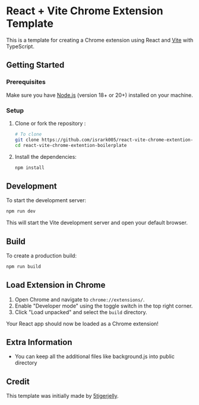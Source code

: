 # React + Vite Chrome Extension Template

This is a template for creating a Chrome extension using React and [Vite](https://vitejs.dev/) with TypeScript.


## Getting Started

### Prerequisites

Make sure you have [Node.js](https://nodejs.org/) (version 18+ or 20+) installed on your machine.

### Setup

1. Clone or fork the repository :

    ```sh
    # To clone
    git clone https://github.com/isrark005/react-vite-chrome-extention-boilerplate.git
    cd react-vite-chrome-extention-boilerplate
    ```

2. Install the dependencies:

    ```sh
    npm install
    ```

## Development

To start the development server:

```sh
npm run dev
```

This will start the Vite development server and open your default browser.

## Build 

To create a production build:

```sh
npm run build
```

## Load Extension in Chrome

1. Open Chrome and navigate to `chrome://extensions/`.
2. Enable "Developer mode" using the toggle switch in the top right corner.
3. Click "Load unpacked" and select the `build` directory.

Your React app should now be loaded as a Chrome extension!

## Extra Information
- You can keep all the additional files like background.js into public directory 

## Credit
This template was initially made by [5tigerjelly](https://github.com/5tigerjelly/chrome-extension-react-template).

